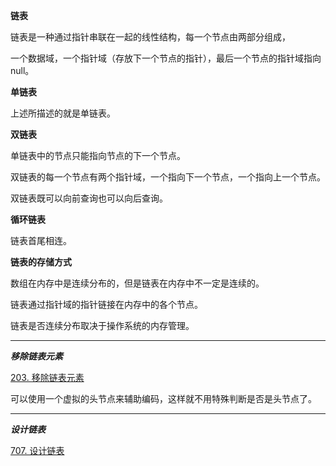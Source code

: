
**链表**

链表是一种通过指针串联在一起的线性结构，每一个节点由两部分组成，

一个数据域，一个指针域（存放下一个节点的指针），最后一个节点的指针域指向null。


**单链表**

上述所描述的就是单链表。


**双链表**

单链表中的节点只能指向节点的下一个节点。

双链表的每一个节点有两个指针域，一个指向下一个节点，一个指向上一个节点。

双链表既可以向前查询也可以向后查询。


**循环链表**

链表首尾相连。


**链表的存储方式**

数组在内存中是连续分布的，但是链表在内存中不一定是连续的。

链表通过指针域的指针链接在内存中的各个节点。

链表是否连续分布取决于操作系统的内存管理。

-------------------------

***移除链表元素***

<a href="203.cpp">203. 移除链表元素</a>

可以使用一个虚拟的头节点来辅助编码，这样就不用特殊判断是否是头节点了。

-------------------------

***设计链表***

<a href="707.cpp">707. 设计链表</a>

